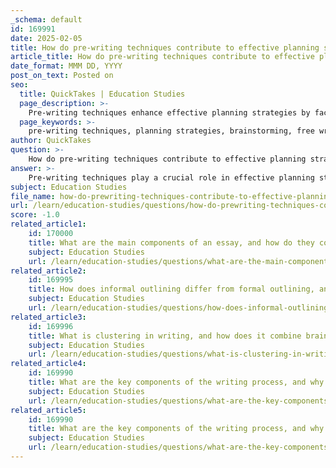 ```yaml
---
_schema: default
id: 169991
date: 2025-02-05
title: How do pre-writing techniques contribute to effective planning strategies?
article_title: How do pre-writing techniques contribute to effective planning strategies?
date_format: MMM DD, YYYY
post_on_text: Posted on
seo:
  title: QuickTakes | Education Studies
  page_description: >-
    Pre-writing techniques enhance effective planning strategies by facilitating idea generation, clarifying thoughts, providing structure, and preparing writers for the drafting process.
  page_keywords: >-
    pre-writing techniques, planning strategies, brainstorming, free writing, clustering, outlining, idea generation, thought clarification, structured planning, draft preparation, writing process, organization, writer's block, confidence in writing
author: QuickTakes
question: >-
    How do pre-writing techniques contribute to effective planning strategies?
answer: >-
    Pre-writing techniques play a crucial role in effective planning strategies by helping writers generate and organize their ideas before they begin the drafting process. These techniques include brainstorming, free writing, clustering, and outlining, each serving a specific purpose in the planning phase.\n\n1. **Idea Generation**: Pre-writing techniques such as brainstorming and free writing allow writers to explore various angles and topics without the constraints of structure or grammar. For instance, during brainstorming, a writer can list all ideas related to their topic, which can later be refined and organized. Free writing encourages continuous thought flow, enabling writers to unlock ideas that may not surface during more structured planning.\n\n2. **Clarification of Thoughts**: Engaging in pre-writing activities helps clarify a writer's thoughts. By using techniques like clustering, writers can visually map out their ideas, showing relationships and connections between different concepts. This visual representation can lead to a deeper understanding of the topic and highlight areas that require further exploration.\n\n3. **Structured Planning**: Outlining is a pre-writing technique that provides a structured framework for the writing process. By creating an outline, writers can identify main points and supporting details, ensuring that their writing has a clear direction. This structured approach helps prevent writer's block and keeps the writing focused and coherent.\n\n4. **Preparation for Drafting**: Pre-writing techniques prepare writers for the drafting stage by organizing their thoughts into a coherent roadmap. This preparation reduces anxiety and increases confidence, as writers have a clear plan to follow when they begin writing.\n\nIn summary, pre-writing techniques contribute significantly to effective planning strategies by facilitating idea generation, clarifying thoughts, providing structure, and preparing writers for the drafting process. By incorporating these techniques, writers can enhance their overall writing experience and produce more organized and thoughtful compositions.
subject: Education Studies
file_name: how-do-prewriting-techniques-contribute-to-effective-planning-strategies.md
url: /learn/education-studies/questions/how-do-prewriting-techniques-contribute-to-effective-planning-strategies
score: -1.0
related_article1:
    id: 170000
    title: What are the main components of an essay, and how do they contribute to its overall structure?
    subject: Education Studies
    url: /learn/education-studies/questions/what-are-the-main-components-of-an-essay-and-how-do-they-contribute-to-its-overall-structure
related_article2:
    id: 169995
    title: How does informal outlining differ from formal outlining, and what are the benefits of each?
    subject: Education Studies
    url: /learn/education-studies/questions/how-does-informal-outlining-differ-from-formal-outlining-and-what-are-the-benefits-of-each
related_article3:
    id: 169996
    title: What is clustering in writing, and how does it combine brainstorming and organizing?
    subject: Education Studies
    url: /learn/education-studies/questions/what-is-clustering-in-writing-and-how-does-it-combine-brainstorming-and-organizing
related_article4:
    id: 169990
    title: What are the key components of the writing process, and why is recursive writing important?
    subject: Education Studies
    url: /learn/education-studies/questions/what-are-the-key-components-of-the-writing-process-and-why-is-recursive-writing-important
related_article5:
    id: 169990
    title: What are the key components of the writing process, and why is recursive writing important?
    subject: Education Studies
    url: /learn/education-studies/questions/what-are-the-key-components-of-the-writing-process-and-why-is-recursive-writing-important
---
```


&nbsp;